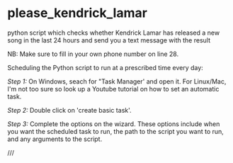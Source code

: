 # please_kendrick_lamar
python script which checks whether Kendrick Lamar has released a new song in the last 24 hours and send you a text message with the result




NB: Make sure to fill in your own phone number on line 28.

Scheduling the Python script to run at a prescribed time every day:

*Step 1:* On Windows, seach for "Task Manager' and open it. For Linux/Mac, I'm not too sure so look up a Youtube tutorial on how to set an automatic task.

*Step 2:* Double click on 'create basic task'.

*Step 3:* Complete the options on the wizard. These options include when you want the scheduled task to run, the path to the script you want to run, and any arguments to the script.

///
